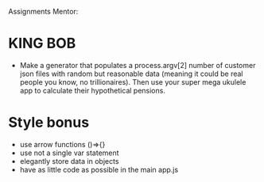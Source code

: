 Assignments Mentor: 

<!-- # Super mini ukulele
- Modify the compound interest app to move the logic in a node module.
Hints: module.exports

Steps:
all functions and things used in the app-file are interdependant, so putting merely a part of that in a module, won't work. The whole thing can be in a new module. to make sure however it all gets exported, I can put it in a new function.


# Super regular ukulele
- Have a customers.json with an array of customer objects, then output all customer pension results to the terminal
Hints: [{},{},{}], for loop

Steps:
- make an array of multiple objects.
- leave the app as it is: all changes should be made in the module, since that's the functionality the app calls upon
- check module for the times we have called upon the data and see if it needs changing.
- it seems the module pretty much stays the same, except it has to happen x amount of times (as long as the array is long). In my case 5. When something needs to happen an x amount of time, we LOOP>
- I now managed to get it to work for just one customer. Everywhere where it says [0], it might need to happen an x amount of time. 
- So I need to get that part to loop.  -->

<!-- # SUPER MEGA UKULELE
- Make a 'customers' folder with 10 customer json files (e.g. mentor.json, paul.json etc). Make your app read all files in this directory and write the results of the pension calculations to a 'customerprojections.json' file as an array of result objects.
Hints: read folder, parse files, loop file and call calculations, save result variable to json file.

STEPS:
- make a customers folder
- make 10 customer json files
- make an app3.js
- make an interest-calculator3.js. it should include:
	- something to read the folder
	- something to parse the files
	- something to loop through files?
	- or something that creates one big file?
	- a variable 'result'
	- the variable 'result' should be saved in a json file? or exported to a json file?
NOTE AFTER MAKING THIS ASSIGNMENT
- the only thing that needed to be different in the end, was to use readdir and parse files, with which google helped. After that, I could just use the complete old code from Assignment1/2 combined. sweet. -->


# KING BOB
- Make a generator that populates a process.argv[2] number of customer json files with random but reasonable data (meaning it could be real people you know, no trillionaires). Then use your super mega ukulele app to calculate their hypothetical pensions.

# Style bonus
- use arrow functions ()=>{}
- use not a single var statement
- elegantly store data in objects
- have as little code as possible in the main app.js